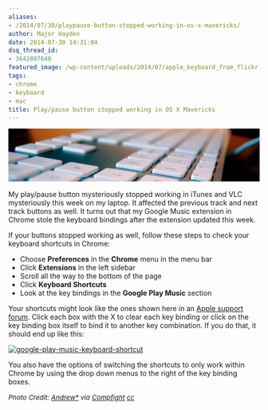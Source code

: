 ```yaml
---
aliases:
- /2014/07/30/playpause-button-stopped-working-in-os-x-mavericks/
author: Major Hayden
date: 2014-07-30 14:31:04
dsq_thread_id:
- 3642807640
featured_image: /wp-content/uploads/2014/07/apple_keyboard_from_flickr-e1406730573439.jpg
tags:
- chrome
- keyboard
- mac
title: Play/pause button stopped working in OS X Mavericks
---
```


![1]

My play/pause button mysteriously stopped working in iTunes and VLC mysteriously this week on my laptop. It affected the previous track and next track buttons as well. It turns out that my Google Music extension in Chrome stole the keyboard bindings after the extension updated this week.

If your buttons stopped working as well, follow these steps to check your keyboard shortcuts in Chrome:

  * Choose **Preferences** in the **Chrome** menu in the menu bar
  * Click **Extensions** in the left sidebar
  * Scroll all the way to the bottom of the page
  * Click **Keyboard Shortcuts**
  * Look at the key bindings in the **Google Play Music** section

Your shortcuts might look like the ones shown here in an [Apple support forum][2]. Click each box with the X to clear each key binding or click on the key binding box itself to bind it to another key combination. If you do that, it should end up like this:

[<img src="/wp-content/uploads/2014/07/google-play-music-keyboard-shortcut.png" alt="google-play-music-keyboard-shortcut" width="473" height="146" class="aligncenter size-full wp-image-5073" srcset="/wp-content/uploads/2014/07/google-play-music-keyboard-shortcut.png 473w, /wp-content/uploads/2014/07/google-play-music-keyboard-shortcut-300x92.png 300w" sizes="(max-width: 473px) 100vw, 473px" />][3]

You also have the options of switching the shortcuts to only work within Chrome by using the drop down menus to the right of the key binding boxes.

<em style="font-size: 10pt;">Photo Credit: <a href="https://www.flickr.com/photos/26572975@N00/1371111259/">Andrew*</a> via <a href="http://compfight.com">Compfight</a> <a href="https://creativecommons.org/licenses/by-sa/2.0/">cc</a></em>

 [1]: /wp-content/uploads/2014/07/apple_keyboard_from_flickr-e1406730573439.jpg
 [2]: https://discussions.apple.com/message/25754447#25754447
 [3]: /wp-content/uploads/2014/07/google-play-music-keyboard-shortcut.png
